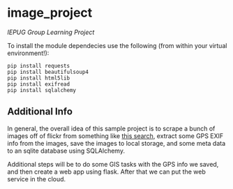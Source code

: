 image_project
=============

*IEPUG Group Learning Project*


To install the module dependecies use the following (from within your virtual environment!):
```
pip install requests
pip install beautifulsoup4
pip install html5lib
pip install exifread
pip install sqlalchemy
```


Additional Info
---------------
In general, the overall idea of this sample project is to scrape a bunch of images off of flickr from something like [this search](https://www.flickr.com/search/?q=california&cm=apple%2Fiphone_5s), extract some GPS EXIF info from the images, save the images to local storage, and some meta data to an sqlite database using SQLAlchemy.

Additional steps will be to do some GIS tasks with the GPS info we saved, and then create a web app using flask.  After that we can put the web service in the cloud.
